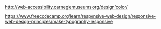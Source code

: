 http://web-accessibility.carnegiemuseums.org/design/color/

https://www.freecodecamp.org/learn/responsive-web-design/responsive-web-design-principles/make-typography-responsive